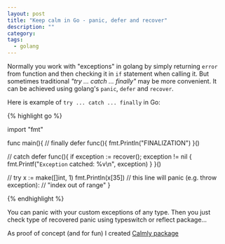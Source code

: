 ```yaml
---
layout: post
title: "Keep calm in Go - panic, defer and recover"
description: ""
category:
tags:
  - golang
---
```


Normally you work with "exceptions" in golang by simply returning `error` from function
and then checking it in `if` statement when calling it. But sometimes
traditional *"try ... catch ... finally"* may be more convenient. It can be
achieved using golang's `panic`, `defer` and `recover`.

Here is example of `try ... catch ... finally` in Go:


{% highlight go %}

import "fmt"

func main(){
  // finally
  defer func(){
    fmt.Println("FINALIZATION")
  }()

  // catch
  defer func(){
    if exception := recover(); exception != nil {
      fmt.Printf("`Exception` catched: %v\n", exception)
    }
  }()

  // try
  x := make([]int, 1)
  fmt.Println(x[35]) // this line will panic (e.g. throw exception):
                     // "index out of range"
}

{% endhighlight %}

You can panic with your custom exceptions of any type. Then you just check type
of recovered panic using typeswitch or reflect package...

As proof of concept (and for fun) I created [Calmly
package](https://github.com/JosephBuchma/calmly)
